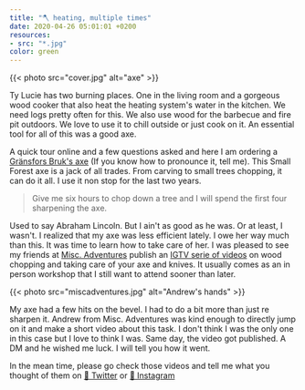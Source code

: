```yaml
---
title: "🪓 heating, multiple times"
date: 2020-04-26 05:01:01 +0200
resources:
- src: "*.jpg"
color: green
---
```


{{< photo src="cover.jpg" alt="axe" >}}

Ty Lucie has two burning places. One in the living room and a gorgeous wood cooker that also heat the heating system's water in the kitchen. We need logs pretty often for this. We also use wood for the barbecue and fire pit outdoors. We love to use it to chill outside or just cook on it. An essential tool for all of this was a good axe.

A quick tour online and a few questions asked and here I am ordering a [Gränsfors Bruk's axe](https://www.gransforsbruk.com/en/product/gransfors-small-forest-axe/) (If you know how to pronounce it, tell me). This Small Forest axe is a jack of all trades. From carving to small trees chopping, it can do it all. I use it non stop for the last two years.

> Give me six hours to chop down a tree and I will spend the first four sharpening the axe.

Used to say Abraham Lincoln. But I ain't as good as he was. Or at least, I wasn't. I realized that my axe was less efficient lately. I owe her way much than this. It was time to learn how to take care of her. I was pleased to see my friends at [Misc. Adventures](https://miscellaneousadventures.co.uk) publish an [IGTV serie of videos](https://www.instagram.com/misc_adventures/channel/) on wood chopping and taking care of your axe and knives. It usually comes as an in person workshop that I still want to attend sooner than later.

{{< photo src="miscadventures.jpg" alt="Andrew's hands" >}}

My axe had a few hits on the bevel. I had to do a bit more than just re sharpen it. Andrew from Misc. Adventures was kind enough to directly jump on it and make a short video about this task. I don't think I was the only one in this case but I love to think I was. Same day, the video got published. A DM and he wished me luck. I will tell you how it went.

In the mean time, please go check those videos and tell me what you thought of them on [🐥 Twitter](https://twitter.com/yann_ck) or [📸 Instagram](https://instagram.com/vadrouilles.co)
